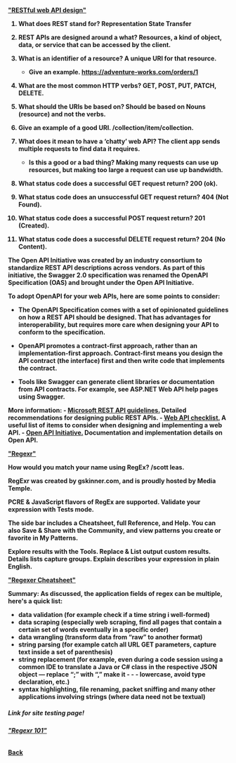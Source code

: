 <b><a href = "https://docs.microsoft.com/en-us/azure/architecture/best-practices/api-design">"RESTful web API design"</a>

1. What does REST stand for? Representation State Transfer

2. REST APIs are designed around a what? Resources, a kind of object, data, or service that can be accessed by the client.

3. What is an identifier of a resource? A unique URI for that resource.
    - Give an example. https://adventure-works.com/orders/1

4. What are the most common HTTP verbs? GET, POST, PUT, PATCH, DELETE.

5. What should the URIs be based on? Should be based on Nouns (resource) and not the verbs.

6. Give an example of a good URI. /collection/item/collection.

7. What does it mean to have a ‘chatty’ web API? The client app sends multiple requests to find data it requires.
    - Is this a good or a bad thing? Making many requests can use up resources, but making too large a request can use up bandwidth.

8. What status code does a successful GET request return? 200 (ok).

9. What status code does an unsuccessful GET request return? 404 (Not Found).

10. What status code does a successful POST request return? 201 (Created).

11. What status code does a successful DELETE request return? 204 (No Content).

The Open API Initiative was created by an industry consortium to standardize REST API descriptions across vendors. As part of this initiative, the Swagger 2.0 specification was renamed the OpenAPI Specification (OAS) and brought under the Open API Initiative.

To adopt OpenAPI for your web APIs, here are some points to consider:

- The OpenAPI Specification comes with a set of opinionated guidelines on how a REST API should be designed. That has advantages for interoperability, but requires more care when designing your API to conform to the specification.

- OpenAPI promotes a contract-first approach, rather than an implementation-first approach. Contract-first means you design the API contract (the interface) first and then write code that implements the contract.

- Tools like Swagger can generate client libraries or documentation from API contracts. For example, see ASP.NET Web API help pages using Swagger.

More information:
    - <a href = "https://github.com/Microsoft/api-guidelines/blob/master/Guidelines.md">Microsoft REST API guidelines.</a> Detailed recommendations for designing public REST APIs.
    - <a href = "https://mathieu.fenniak.net/the-api-checklist">Web API checklist.</a> A useful list of items to consider when designing and implementing a web API.
    - <a href = "https://www.openapis.org/">Open API Initiative.</a> Documentation and implementation details on Open API.

<b><a href = "https://regexr.com/">"Regexr"</a>

How would you match your name using RegEx? /scott leas.

RegExr was created by gskinner.com, and is proudly hosted by Media Temple.

PCRE & JavaScript flavors of RegEx are supported. Validate your expression with Tests mode.

The side bar includes a Cheatsheet, full Reference, and Help. You can also Save & Share with the Community, and view patterns you create or favorite in My Patterns.

Explore results with the Tools. Replace & List output custom results. Details lists capture groups. Explain describes your expression in plain English.

<b><a href = "https://medium.com/factory-mind/regex-tutorial-a-simple-cheatsheet-by-examples-649dc1c3f285">"Regexer Cheatsheet"</a>

Summary: As discussed, the application fields of regex can be multiple, here's a quick list:

- data validation (for example check if a time string i well-formed)
- data scraping (especially web scraping, find all pages that contain a certain set of words eventually in a specific order)
- data wrangling (transform data from “raw” to another format)
- string parsing (for example catch all URL GET parameters, capture text inside a set of parenthesis)
- string replacement (for example, even during a code session using a common IDE to translate a Java or C# class in the respective JSON object — replace “;” with “,” make it - - - lowercase, avoid type declaration, etc.)
- syntax highlighting, file renaming, packet sniffing and many other applications involving strings (where data need not be textual)

##### Link for site testing page!
###### <b><a href = "https://regex101.com/">"Regexr 101"</a>

<a href = "https://github.com/scottie-l/reading-notes/tree/main/reading-notes-301">Back</a>
